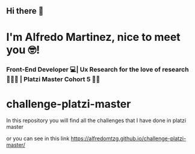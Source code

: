 
## Hi there 👋
# I'm Alfredo Martinez, nice to meet you 🤓!

### Front-End Developer 💻| Ux Research for the love of research 🕵🏾‍♂️ | Platzi Master Cohort 5 💪💚

# challenge-platzi-master
In this repository you will find all the challenges that I have done in platzi master

or you can see in this link https://alfredomtzg.github.io/challenge-platzi-master/


